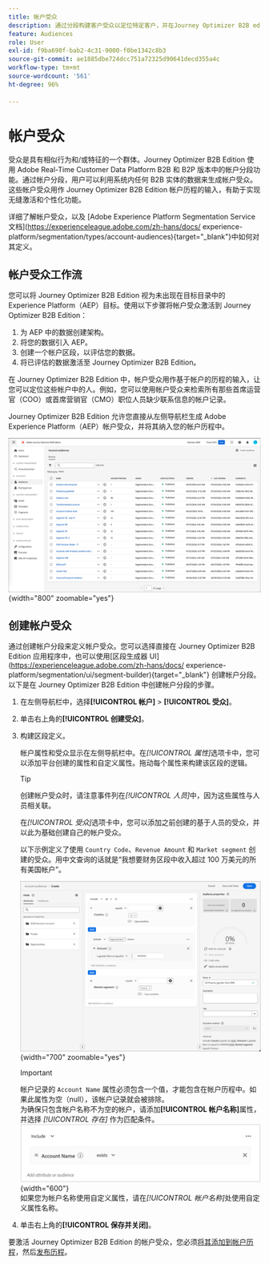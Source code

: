 ```yaml
---
title: 帐户受众
description: 通过分段构建客户受众以定位特定客户，并在Journey Optimizer B2B edition中启用基于客户的个性化历程。
feature: Audiences
role: User
exl-id: f9ba690f-bab2-4c31-9000-f0be1342c8b3
source-git-commit: ae1885dbe724dcc751a72325d90641decd355a4c
workflow-type: tm+mt
source-wordcount: '561'
ht-degree: 96%

---
```


# 帐户受众

受众是具有相似行为和/或特征的一个群体。Journey Optimizer B2B Edition 使用 Adobe Real-Time Customer Data Platform B2B 和 B2P 版本中的帐户分段功能。通过帐户分段，用户可以利用系统内任何 B2B 实体的数据来生成帐户受众。这些帐户受众用作 Journey Optimizer B2B Edition 帐户历程的输入，有助于实现无缝激活和个性化功能。

详细了解帐户受众，以及 [Adobe Experience Platform Segmentation Service 文档](https://experienceleague.adobe.com/zh-hans/docs/ experience-platform/segmentation/types/account-audiences){target="_blank"}中如何对其定义。

## 帐户受众工作流

您可以将 Journey Optimizer B2B Edition 视为未出现在目标目录中的 Experience Platform（AEP）目标。使用以下步骤将帐户受众激活到 Journey Optimizer B2B Edition：

1. 为 AEP 中的数据创建架构。
1. 将您的数据引入 AEP。
1. 创建一个帐户区段，以评估您的数据。
1. 将已评估的数据激活至 Journey Optimizer B2B Edition。

在 Journey Optimizer B2B Edition 中，帐户受众用作基于帐户的历程的输入，让您可以定位这些帐户中的人。例如，您可以使用帐户受众来检索所有那些首席运营官（COO）或首席营销官（CMO）职位人员缺少联系信息的帐户记录。

Journey Optimizer B2B Edition 允许您直接从左侧导航栏生成 Adobe Experience Platform（AEP）帐户受众，并将其纳入您的帐户历程中。

![访问帐户受众](./assets/account-audiences-browse.png){width="800" zoomable="yes"}

## 创建帐户受众

通过创建帐户分段来定义帐户受众。您可以选择直接在 Journey Optimizer B2B Edition 应用程序中，也可以使用[区段生成器 UI](https://experienceleague.adobe.com/zh-hans/docs/ experience-platform/segmentation/ui/segment-builder){target="_blank"} 创建帐户分段。以下是在 Journey Optimizer B2B Edition 中创建帐户分段的步骤。

1. 在左侧导航栏中，选择&#x200B;**[!UICONTROL 帐户]** > **[!UICONTROL 受众]**。

1. 单击右上角的&#x200B;**[!UICONTROL 创建受众]**。

1. 构建区段定义。

   帐户属性和受众显示在左侧导航栏中。在&#x200B;_[!UICONTROL 属性]_&#x200B;选项卡中，您可以添加平台创建的属性和自定义属性。拖动每个属性来构建该区段的逻辑。

   >[!TIP]
   >
   >创建帐户受众时，请注意事件列在&#x200B;_[!UICONTROL 人员]_&#x200B;中，因为这些属性与人员相关联。<br/>
   >
   >在&#x200B;_[!UICONTROL 受众]_&#x200B;选项卡中，您可以添加之前创建的基于人员的受众，并以此为基础创建自己的帐户受众。

   以下示例定义了使用 `Country Code`、`Revenue Amount` 和 `Market segment` 创建的受众。用中文查询的话就是“我想要财务区段中收入超过 100 万美元的所有美国帐户”。

   ![帐户受众区段生成器示例](./assets/audience-segment-builder-US-finance-1M.png){width="700" zoomable="yes"}
   <br/>

   >[!IMPORTANT]
   >
   >帐户记录的 `Account Name` 属性必须包含一个值，才能包含在帐户历程中。如果此属性为空（null），该帐户记录就会被排除。<br/>
   >为确保只包含帐户名称不为空的帐户，请添加&#x200B;**[!UICONTROL 帐户名称]**&#x200B;属性，并选择 _[!UICONTROL 存在]_ 作为匹配条件。<br/>
   >![帐户名称属性存在](./assets/audience-segment-builder-account-name-exists.png){width="600"}
   ><br/>如果您为帐户名称使用自定义属性，请在&#x200B;_[!UICONTROL 帐户名称]_&#x200B;处使用自定义属性名称。

1. 单击右上角的&#x200B;**[!UICONTROL 保存并关闭]**。

要激活 Journey Optimizer B2B Edition 的帐户受众，您必须[将其添加到帐户历程](../journeys/journey-overview.md#add-the-account-audience-for-your-journey)，然后[发布历程](../journeys/journey-overview.md)。
